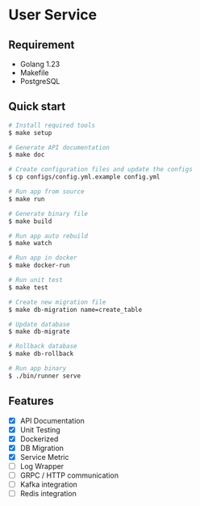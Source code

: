 
# User Service

## Requirement
- Golang 1.23
- Makefile
- PostgreSQL 

## Quick start

```sh
# Install required tools  
$ make setup

# Generate API documentation
$ make doc

# Create configuration files and update the configs
$ cp configs/config.yml.example config.yml

# Run app from source
$ make run

# Generate binary file
$ make build

# Run app auto rebuild
$ make watch

# Run app in docker
$ make docker-run

# Run unit test
$ make test

# Create new migration file
$ make db-migration name=create_table

# Update database 
$ make db-migrate

# Rollback database 
$ make db-rollback

# Run app binary 
$ ./bin/runner serve

```

## Features
- [x] API Documentation
- [x] Unit Testing
- [x] Dockerized
- [x] DB Migration
- [x] Service Metric
- [ ] Log Wrapper
- [ ] GRPC / HTTP communication
- [ ] Kafka integration
- [ ] Redis integration

